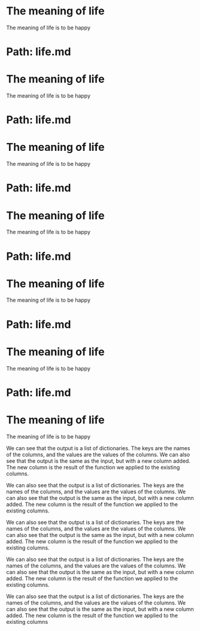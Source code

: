 # The meaning of life
The meaning of life is to be happy
# Path: life.md
# The meaning of life
The meaning of life is to be happy
# Path: life.md
# The meaning of life
The meaning of life is to be happy
# Path: life.md
# The meaning of life
The meaning of life is to be happy
# Path: life.md
# The meaning of life
The meaning of life is to be happy
# Path: life.md
# The meaning of life
The meaning of life is to be happy
# Path: life.md
# The meaning of life
The meaning of life is to be happy

We can see that the output is a list of dictionaries. The keys are the names of the columns, and the values are the values of the columns. We can also see that the output is the same as the input, but with a new column added. The new column is the result of the function we applied to the existing columns.

We can also see that the output is a list of dictionaries. The keys are the names of the columns, and the values are the values of the columns. We can also see that the output is the same as the input, but with a new column added. The new column is the result of the function we applied to the existing columns.

We can also see that the output is a list of dictionaries. The keys are the names of the columns, and the values are the values of the columns. We can also see that the output is the same as the input, but with a new column added. The new column is the result of the function we applied to the existing columns.

We can also see that the output is a list of dictionaries. The keys are the names of the columns, and the values are the values of the columns. We can also see that the output is the same as the input, but with a new column added. The new column is the result of the function we applied to the existing columns.

We can also see that the output is a list of dictionaries. The keys are the names of the columns, and the values are the values of the columns. We can also see that the output is the same as the input, but with a new column added. The new column is the result of the function we applied to the existing columns
